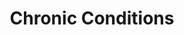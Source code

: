 ---
layout: more
permalink: "/modules/person-centered-care/chronic/"
title: Chronic Conditions
id: chronic

sections:
  - section:

    - part: half
      title: Self Management Support
      text: "The home health team can support client’s in managing their chronic conditions by:"
      bullets:
        - Assessment and monitoring
        - Managing emergencies
        - Teaching client to prevent/manage acute exacerbation
        - MRP care conferencing
        - Medication management

    - part: half
      title: Take Action
      text: Please watch the ‘Self Managing and Self Management Support’ video
      youtube: https://www.youtube.com/embed/uRQ853sRt0o

  - section:
    - part: half
      title: Client Education
      text: "Education for clients and caregivers may include:"
      bullets: 
        - Assessment and monitoring
        - Managing emergencies
        - Teaching client to prevent/manage acute exacerbation
        - MRP care conferencing
        - Medication management

  - section:
    - part: half
      title: Types of Conditions
      text: Home health nurses can be involved with clients with chronic conditions such as Chronic Obstructive Pulmonary Disease (COPD) or heart failure. There are many chronic health challenges people live with for many years.
      text-2: Do you have any preconceived notions about people with mental health challenges?
      text-3: What kind of questions can you ask to find out about a person’s mental health?

    - part: half
      title: Self Reflection
      text: Not all chronic health challenges are physical. Watch the Living with Mental Health video and reflect.
      youtube: https://www.youtube.com/embed/ezI2W32yNg8


  - section:
    - part: full
      title: Anxiety and Depression
      text: Indicate which signs and symptoms go with the underlying issue by dragging and dropping
      spacer: ""
    - part: full
      quiz-matching:
        - category: [Depression, modules/pcc/topic/chronic/depression.jpg] 
        - category: [Anxiety, modules/pcc/topic/chronic/anxiety.jpg]

        - Depression: Lack of interest in activities
        - Depression: Depressive mood
        - Anxiety: Excessive worry
        - Depression: Lack of energy
        - Anxiety: Restlessness
        - Anxiety: Muscle tension
        - Depression: Feelings of worthlessness
        - Anxiety: Irritability

  - section:
    - part: half
      title: Medication Management
      text: Ensuring the right medications are taken at the right time in the right way is a part of managing chronic disease. Community health nurses can assist clients with this by first doing a Best Possible Medication History. Once the history is done and documented, reconcilation should be done with the MRP.
      resources:
        - Best Possible Medication History: files/pcc/Best Possible Medication History.pdf
        - Chronic Medication Reconciliation: files/pcc/Chronic Medication Reconciliation.pdf
    - part: half
      title: Take Action
      text: Review images of strategies you can use to help support taking their medication properly. Click an image to expand.
      gallery:
        - Image: modules/pcc/topic/chronic/clock.jpg
        - Image: modules/pcc/topic/chronic/notepad.jpg
        - Image: modules/pcc/topic/chronic/pillcase.jpg
        - Image: modules/pcc/topic/chronic/binder.jpg
        - Image: modules/pcc/topic/chronic/help.jpg
        - Image: modules/pcc/topic/chronic/case.jpg
      


---